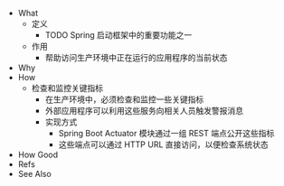 - What
	- 定义
		- TODO  Spring 启动框架中的重要功能之一
	- 作用
		- 帮助访问生产环境中正在运行的应用程序的当前状态
- Why
- How
	- 检查和监控关键指标
		- 在生产环境中，必须检查和监控一些关键指标
		- 外部应用程序可以利用这些服务向相关人员触发警报消息
		- 实现方式
			- Spring Boot Actuator 模块通过一组 REST 端点公开这些指标
			- 这些端点可以通过 HTTP URL 直接访问，以便检查系统状态
- How Good
- Refs
- See Also